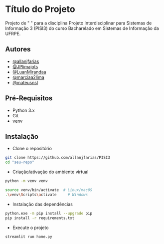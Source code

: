 # Título do Projeto

Projeto de " " para a disciplina Projeto Interdisciplinar para Sistemas de Informação 3 (PISI3) do curso Bacharelado em Sistemas de Informação da UFRPE.

## Autores

- [@allanjfarias](https://github.com/allanjfarias)
- [@JPlimajots](https://github.com/JPlimajots)
- [@LuanMirandaa](https://github.com/LuanMirandaa)
- [@marciaa2lima](https://github.com/marciaa2lima)
- [@mateusnsl](https://github.com/mateusnsl)

## Pré-Requisitos

- Python 3.x
- Git
- venv

## Instalação

- Clone o repositório

```bash
git clone https://github.com/allanjfarias/PISI3
cd "seu-repo"
```

- Criação/ativação do ambiente virtual

```bash
python -m venv venv

source venv/bin/activate  # Linux/macOS
.\venv\Scripts\activate     # Windows
```

- Instalação das dependências

```bash
python.exe -m pip install --upgrade pip
pip install -r requirements.txt
```

- Execute o projeto

```bash
streamlit run home.py
```
